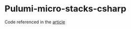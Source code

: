 # Pulumi-micro-stacks-csharp

Code referenced in the [article](https://medium.com/@szymon.smykala/micro-stacks-in-pulumi-in-csharp-eaf240d44bd9)

